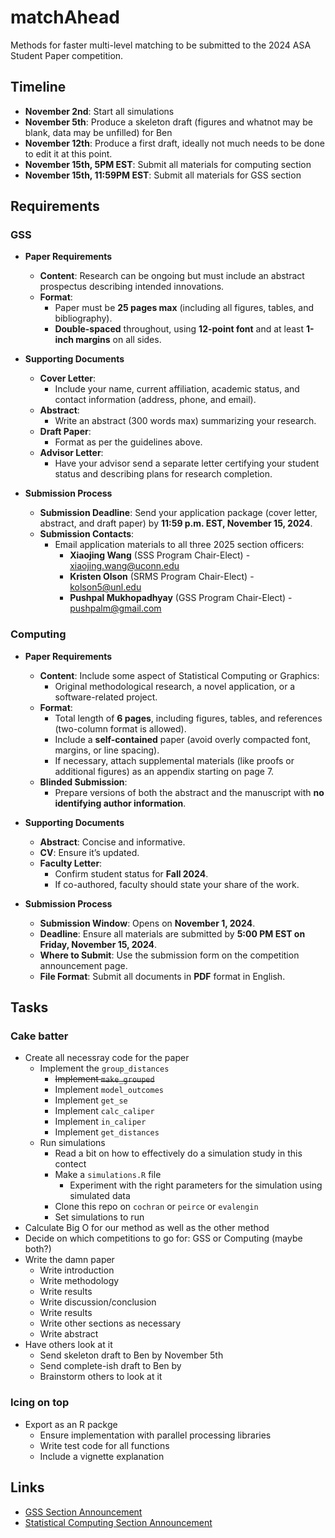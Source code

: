 # matchAhead
Methods for faster multi-level matching to be submitted to the 2024 ASA Student Paper competition.

## Timeline
* **November 2nd**: Start all simulations
* **November 5th**: Produce a skeleton draft (figures and whatnot may be blank, data may be unfilled) for Ben
* **November 12th**: Produce a first draft, ideally not much needs to be done to edit it at this point.
* **November 15th, 5PM EST**: Submit all materials for computing section
* **November 15th, 11:59PM EST**: Submit all materials for GSS section

## Requirements

### GSS
- **Paper Requirements**
  - **Content**: Research can be ongoing but must include an abstract prospectus describing intended innovations.
  - **Format**:
    - Paper must be **25 pages max** (including all figures, tables, and bibliography).
    - **Double-spaced** throughout, using **12-point font** and at least **1-inch margins** on all sides.

- **Supporting Documents**
  - **Cover Letter**:
    - Include your name, current affiliation, academic status, and contact information (address, phone, and email).
  - **Abstract**:
    - Write an abstract (300 words max) summarizing your research.
  - **Draft Paper**:
    - Format as per the guidelines above.
  - **Advisor Letter**:
    - Have your advisor send a separate letter certifying your student status and describing plans for research completion.

- **Submission Process**
  - **Submission Deadline**: Send your application package (cover letter, abstract, and draft paper) by **11:59 p.m. EST, November 15, 2024**.
  - **Submission Contacts**:
    - Email application materials to all three 2025 section officers:
      - **Xiaojing Wang** (SSS Program Chair-Elect) - [xiaojing.wang@uconn.edu](mailto:xiaojing.wang@uconn.edu)
      - **Kristen Olson** (SRMS Program Chair-Elect) - [kolson5@unl.edu](mailto:kolson5@unl.edu)
      - **Pushpal Mukhopadhyay** (GSS Program Chair-Elect) - [pushpalm@gmail.com](mailto:pushpalm@gmail.com)

### Computing
- **Paper Requirements**
  - **Content**: Include some aspect of Statistical Computing or Graphics:
    - Original methodological research, a novel application, or a software-related project.
  - **Format**:
    - Total length of **6 pages**, including figures, tables, and references (two-column format is allowed).
    - Include a **self-contained** paper (avoid overly compacted font, margins, or line spacing).
    - If necessary, attach supplemental materials (like proofs or additional figures) as an appendix starting on page 7.
  - **Blinded Submission**:
    - Prepare versions of both the abstract and the manuscript with **no identifying author information**.

- **Supporting Documents**
  - **Abstract**: Concise and informative.
  - **CV**: Ensure it’s updated.
  - **Faculty Letter**:
    - Confirm student status for **Fall 2024**.
    - If co-authored, faculty should state your share of the work.

- **Submission Process**
  - **Submission Window**: Opens on **November 1, 2024**.
  - **Deadline**: Ensure all materials are submitted by **5:00 PM EST on Friday, November 15, 2024**.
  - **Where to Submit**: Use the submission form on the competition announcement page.
  - **File Format**: Submit all documents in **PDF** format in English.

## Tasks

### Cake batter
- Create all necessray code for the paper
    - Implement the `group_distances`
        - ~~Implement `make_grouped`~~
        - Implement `model_outcomes`
        - Implement `get_se`
        - Implement `calc_caliper`
        - Implement `in_caliper`
        - Implement `get_distances`
    - Run simulations
        - Read a bit on how to effectively do a simulation study in this contect
        - Make a `simulations.R` file
            - Experiment with the right parameters for the simulation using simulated data
        - Clone this repo on `cochran` or `peirce` or `evalengin`
        - Set simulations to run
- Calculate Big O for our method as well as the other method
- Decide on which competitions to go for: GSS or Computing (maybe both?)
- Write the damn paper
    - Write introduction
    - Write methodology
    - Write results
    - Write discussion/conclusion
    - Write results
    - Write other sections as necessary
    - Write abstract
- Have others look at it
    - Send skeleton draft to Ben by November 5th
    - Send complete-ish draft to Ben by 
    - Brainstorm others to look at it

### Icing on top
- Export as an R packge
    - Ensure implementation with parallel processing libraries
    - Write test code for all functions
    - Include a vignette explanation

## Links
* [GSS Section Announcement](https://community.amstat.org/governmentstatisticssection/awards/studentpapercompetition)
* [Statistical Computing Section Announcement](https://community.amstat.org/jointscsg-section/awards/student-paper-competition)
